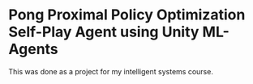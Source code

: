 # Pong Proximal Policy Optimization Self-Play Agent using Unity ML-Agents 
This was done as a project for my intelligent systems course. 
